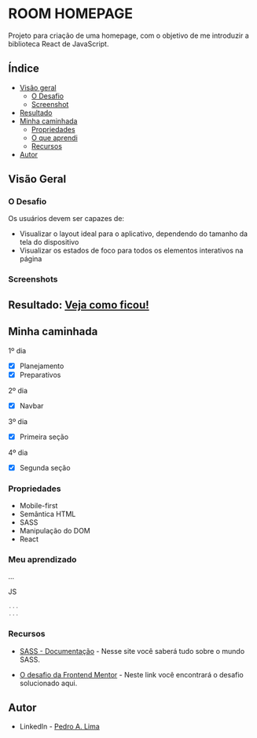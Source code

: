 # ROOM HOMEPAGE

Projeto para criação de uma homepage, com o objetivo de me introduzir a biblioteca React de JavaScript.

## Índice

- [Visão geral](#visao-geral)
  - [O Desafio](#o-desafio)
  - [Screenshot](#screenshot)
- [Resultado](#resultado)
- [Minha caminhada](#minha-caminhada)
  - [Propriedades](#propriedades)
  - [O que aprendi](#o-que-aprendi)
  - [Recursos](#recursos)
- [Autor](#autor)

## Visão Geral

### O Desafio

Os usuários devem ser capazes de:

- Visualizar o layout ideal para o aplicativo, dependendo do tamanho da tela do dispositivo
- Visualizar os estados de foco para todos os elementos interativos na página
<!-- - Navegar entre seções -->

### Screenshots

<html>
  <!-- <h4>Layout mobile</h4>
  <img src="./assets/image/mobile.png" width="300px">
  <h4>Layout desktop </h4>
  <img src="./assets/image/desktop.png" width="920px"> 
  -->
</html>

## Resultado: [Veja como ficou!](https://room-homepage-nine-delta.vercel.app/)

## Minha caminhada

1º dia

- [x] Planejamento
- [x] Preparativos

2º dia

- [x] Navbar

3º dia

- [x] Primeira seção

4º dia

- [x] Segunda seção

<!-- 5º dia

- [x] Feature de resposta

6º dia

- [x] Feature de criar comentário

7º dia

- [x] Feature de avaliação -->

### Propriedades

- Mobile-first
- Semântica HTML
- SASS
- Manipulação do DOM
- React

### Meu aprendizado

...<!-- No decorrer da primeira semana, além de reforçar os conceitos base de JavaScript, implementei módulos com a sintaxe ES6, objetos com abreviação do valor da propriedade e atribuição desestruturada, e como em qualquer conceito, é uma boa habilidade aprender a usar a documentação. -->

JS

```js
...
...
```

<!--
O exemplo acima demonstra a modulação. Ao isolar o código em arquivos separados, podemos encontrar, corrigir e depurar o código com mais facilidade, reutilizar e reciclar a lógica definida em diferentes partes da aplicação, e muitas outras vantagens.

A segunda semana foi dedicada a explorar a biblioteca externa Handlebars, que auxilia na construção da estrutura HTML, utilizando expressões que possibilitam aplicar condicionais ou até iterar sobre arrays, com o objetivo de reduzir código criando modelos de template. Abaixo vemos a forma de aplicação da ferramenta.

Outro aspecto abordado na segunda semana é a propriedade local storage, que permite o armazenamento de dados, mesmo após o usuário fechar ou recarregar a página. Utilizado para a permanência dos comentários inseridos pelo usuário. -->

### Recursos

<!-- - [HANDLEBARS - Introdução](https://handlebarsjs.com/guide/#what-is-handlebars) - Conheça uma biblioteca externa muito útil para reduzir retrabalhos.

- [JAVASCRIPT - Local Storage](https://developer.mozilla.org/en-US/docs/Web/API/Window/localStorage) - Aprenda os diversos métodos da propriedade. -->

- [SASS - Documentação](https://sass-lang.com/documentation/) - Nesse site você saberá tudo sobre o mundo SASS.

- [O desafio da Frontend Mentor](https://www.frontendmentor.io/challenges/interactive-comments-section-iG1RugEG9) - Neste link você encontrará o desafio solucionado aqui.

## Autor

- LinkedIn - [Pedro A. Lima](https://www.linkedin.com/in/pedroalima6/)
